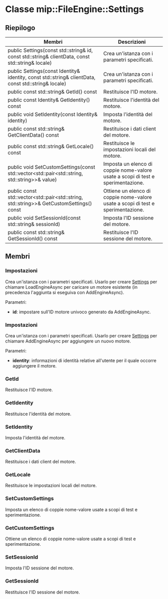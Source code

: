 # <a name="class-mipfileenginesettings"></a>Classe mip::FileEngine::Settings 
  
## <a name="summary"></a>Riepilogo
 Membri                        | Descrizioni                                
--------------------------------|---------------------------------------------
 public Settings(const std::string& id, const std::string& clientData, const std::string& locale)  |  Crea un'istanza con i parametri specificati.
 public Settings(const Identity& identity, const std::string& clientData, const std::string& locale)  |  Crea un'istanza con i parametri specificati.
 public const std::string& GetId() const  |  Restituisce l'ID motore.
 public const Identity& GetIdentity() const  |  Restituisce l'identità del motore.
 public void SetIdentity(const Identity& identity)  |  Imposta l'identità del motore.
 public const std::string& GetClientData() const  |  Restituisce i dati client del motore.
 public const std::string& GetLocale() const  |  Restituisce le impostazioni locali del motore.
public void SetCustomSettings(const std::vector<std::pair<std::string, std::string>>& value)  |  Imposta un elenco di coppie nome-valore usate a scopi di test e sperimentazione.
public const std::vector<std::pair<std::string, std::string>>& GetCustomSettings() const  |  Ottiene un elenco di coppie nome-valore usate a scopi di test e sperimentazione.
 public void SetSessionId(const std::string& sessionId)  |  Imposta l'ID sessione del motore.
 public const std::string& GetSessionId() const  |  Restituisce l'ID sessione del motore.
  
## <a name="members"></a>Membri
  
### <a name="settings"></a>Impostazioni
Crea un'istanza con i parametri specificati.
Usarlo per creare [Settings](class_mip_fileengine_settings.md) per chiamare LoadEngineAsync per caricare un motore esistente (in precedenza l'aggiunta si eseguiva con AddEngineAsync).

Parametri:  
* **id**: impostare sull'ID motore univoco generato da AddEngineAsync.


  
### <a name="settings"></a>Impostazioni
Crea un'istanza con i parametri specificati.
Usarlo per creare [Settings](class_mip_fileengine_settings.md) per chiamare AddEngineAsync per aggiungere un nuovo motore.

Parametri:  
* **identity**: informazioni di identità relative all'utente per il quale occorre aggiungere il motore.


  
### <a name="getid"></a>GetId
Restituisce l'ID motore.
  
### <a name="getidentity"></a>GetIdentity
Restituisce l'identità del motore.
  
### <a name="setidentity"></a>SetIdentity
Imposta l'identità del motore.
  
### <a name="getclientdata"></a>GetClientData
Restituisce i dati client del motore.
  
### <a name="getlocale"></a>GetLocale
Restituisce le impostazioni locali del motore.
  
### <a name="setcustomsettings"></a>SetCustomSettings
Imposta un elenco di coppie nome-valore usate a scopi di test e sperimentazione.
  
### <a name="getcustomsettings"></a>GetCustomSettings
Ottiene un elenco di coppie nome-valore usate a scopi di test e sperimentazione.
  
### <a name="setsessionid"></a>SetSessionId
Imposta l'ID sessione del motore.
  
### <a name="getsessionid"></a>GetSessionId
Restituisce l'ID sessione del motore.